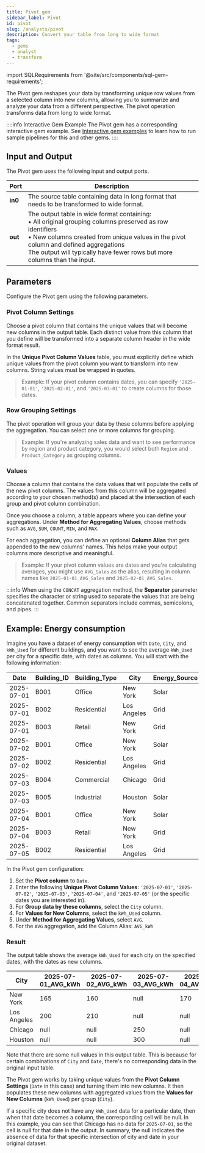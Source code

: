 ```yaml
---
title: Pivot gem
sidebar_label: Pivot
id: pivot
slug: /analysts/pivot
description: Convert your table from long to wide format
tags:
  - gems
  - analyst
  - transform
---
```


import SQLRequirements from '@site/src/components/sql-gem-requirements';

<SQLRequirements
  execution_engine="SQL Warehouse"
  sql_package_name=""
  sql_package_version=""
/>

The Pivot gem reshapes your data by transforming unique row values from a selected column into new columns, allowing you to summarize and analyze your data from a different perspective. The pivot operation transforms data from long to wide format.

::::info Interactive Gem Example
The Pivot gem has a corresponding interactive gem example. See [Interactive gem examples](/analysts/gems#interactive-gem-examples) to learn how to run sample pipelines for this and other gems.
::::

## Input and Output

The Pivot gem uses the following input and output ports.

| Port    | Description                                                                                                                                                                                                                                                                              |
| ------- | ---------------------------------------------------------------------------------------------------------------------------------------------------------------------------------------------------------------------------------------------------------------------------------------- |
| **in0** | The source table containing data in long format that needs to be transformed to wide format.                                                                                                                                                                                             |
| **out** | The output table in wide format containing: <br/>• All original grouping columns preserved as row identifiers <br/>• New columns created from unique values in the pivot column and defined aggregations <br/>The output will typically have fewer rows but more columns than the input. |

## Parameters

Configure the Pivot gem using the following parameters.

### Pivot Column Settings

Choose a pivot column that contains the unique values that will become new columns in the output table. Each distinct value from this column that you define will be transformed into a separate column header in the wide format result.

In the **Unique Pivot Column Values** table, you must explicitly define which unique values from the pivot column you want to transform into new columns. String values must be wrapped in quotes.

> Example: If your pivot column contains dates, you can specify `'2025-01-01'`, `'2025-02-01'`, and `'2025-03-01'` to create columns for those dates.

### Row Grouping Settings

The pivot operation will group your data by these columns before applying the aggregation. You can select one or more columns for grouping.

> Example: If you're analyzing sales data and want to see performance by region and product category, you would select both `Region` and `Product_Category` as grouping columns.

### Values

Choose a column that contains the data values that will populate the cells of the new pivot columns. The values from this column will be aggregated according to your chosen method(s) and placed at the intersection of each group and pivot column combination.

Once you choose a column, a table appears where you can define your aggregations. Under **Method for Aggregating Values**, choose methods such as `AVG`, `SUM`, `COUNT`, `MIN`, and `MAX`.

For each aggregation, you can define an optional **Column Alias** that gets appended to the new columns' names. This helps make your output columns more descriptive and meaningful.

> Example: If your pivot column values are dates and you're calculating averages, you might use `AVG_Sales` as the alias, resulting in column names like `2025-01-01_AVG_Sales` and `2025-02-01_AVG_Sales`.

:::info
When using the `CONCAT` aggregation method, the **Separator** parameter specifies the character or string used to separate the values that are being concatenated together. Common separators include commas, semicolons, and pipes.
:::

## Example: Energy consumption

Imagine you have a dataset of energy consumption with `Date`, `City`, and `kWh_Used` for different buildings, and you want to see the average `kWh_Used` per city for a specific date, with dates as columns. You will start with the following information:

<div class="table-example">

| Date       | Building_ID | Building_Type | City        | Energy_Source | kWh_Used | Cost  | Peak_Demand_kWh |
| ---------- | ----------- | ------------- | ----------- | ------------- | -------- | ----- | --------------- |
| 2025-07-01 | B001        | Office        | New York    | Solar         | 150      | 30.00 | 10              |
| 2025-07-01 | B002        | Residential   | Los Angeles | Grid          | 200      | 40.00 | 12              |
| 2025-07-01 | B003        | Retail        | New York    | Grid          | 180      | 36.00 | 11              |
| 2025-07-02 | B001        | Office        | New York    | Solar         | 160      | 32.00 | 10.5            |
| 2025-07-02 | B002        | Residential   | Los Angeles | Grid          | 210      | 42.00 | 12.5            |
| 2025-07-03 | B004        | Commercial    | Chicago     | Grid          | 250      | 50.00 | 15              |
| 2025-07-03 | B005        | Industrial    | Houston     | Solar         | 300      | 60.00 | 18              |
| 2025-07-04 | B001        | Office        | New York    | Solar         | 155      | 31.00 | 10.2            |
| 2025-07-04 | B003        | Retail        | New York    | Grid          | 185      | 37.00 | 11.5            |
| 2025-07-05 | B002        | Residential   | Los Angeles | Grid          | 205      | 41.00 | 12.3            |

</div>

In the Pivot gem configuration:

1.  Set the **Pivot column** to `Date`.
2.  Enter the following **Unique Pivot Column Values**: `'2025-07-01'`, `'2025-07-02'`, `'2025-07-03'`, `'2025-07-04'`, and `'2025-07-05'` (or the specific dates you are interested in).
3.  For **Group data by these columns**, select the `City` column.
4.  For **Values for New Columns**, select the `kWh_Used` column.
5.  Under **Method for Aggregating Values**, select `AVG`.
6.  For the `AVG` aggregation, add the Column Alias: `AVG_kWh`

### Result

The output table shows the average `kWh_Used` for each city on the specified dates, with the dates as new columns.

<div class="table-example">

| City        | 2025-07-01_AVG_kWh | 2025-07-02_AVG_kWh | 2025-07-03_AVG_kWh | 2025-07-04_AVG_kWh | 2025-07-05_AVG_kWh |
| ----------- | ------------------ | ------------------ | ------------------ | ------------------ | ------------------ |
| New York    | 165                | 160                | null               | 170                | null               |
| Los Angeles | 200                | 210                | null               | null               | 205                |
| Chicago     | null               | null               | 250                | null               | null               |
| Houston     | null               | null               | 300                | null               | null               |

</div>

Note that there are some null values in this output table. This is because for certain combinations of `City` and `Date`, there's no corresponding data in the original input table.

The Pivot gem works by taking unique values from the **Pivot Column Settings** (`Date` in this case) and turning them into new columns. It then populates these new columns with aggregated values from the **Values for New Columns** (`kWh_Used`) per group (`City`).

If a specific city does not have any `kWh_Used` data for a particular date, then when that date becomes a column, the corresponding cell will be null. In this example, you can see that Chicago has no data for `2025-07-01`, so the cell is null for that date in the output. In summary, the null indicates the absence of data for that specific intersection of city and date in your original dataset.
